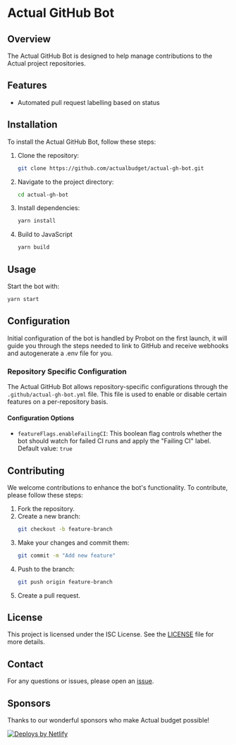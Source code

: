 # Actual GitHub Bot

## Overview

The Actual GitHub Bot is designed to help manage contributions to the Actual project repositories.

## Features
- Automated pull request labelling based on status

## Installation

To install the Actual GitHub Bot, follow these steps:

1. Clone the repository:
   ```bash
   git clone https://github.com/actualbudget/actual-gh-bot.git
   ```
2. Navigate to the project directory:
   ```bash
   cd actual-gh-bot
   ```
3. Install dependencies:
   ```bash
   yarn install
   ```
5. Build to JavaScript
   ```bash
   yarn build
   ```

## Usage

Start the bot with:
```bash
yarn start
```

## Configuration

Initial configuration of the bot is handled by Probot on the first launch, it will guide you through the steps needed to link to GitHub and receive webhooks and autogenerate a .env file for you.

### Repository Specific Configuration

The Actual GitHub Bot allows repository-specific configurations through the `.github/actual-gh-bot.yml` file. This file is used to enable or disable certain features on a per-repository basis.

#### Configuration Options

- `featureFlags.enableFailingCI`: This boolean flag controls whether the bot should watch for failed CI runs and apply the "Failing CI" label. Default value: `true`

## Contributing

We welcome contributions to enhance the bot's functionality. To contribute, please follow these steps:

1. Fork the repository.
2. Create a new branch:
   ```bash
   git checkout -b feature-branch
   ```
3. Make your changes and commit them:
   ```bash
   git commit -m "Add new feature"
   ```
4. Push to the branch:
   ```bash
   git push origin feature-branch
   ```
5. Create a pull request.

## License

This project is licensed under the ISC License. See the [LICENSE](LICENSE) file for more details.

## Contact

For any questions or issues, please open an [issue](https://github.com/actualbudget/actual-gh-bot/issues).

## Sponsors

Thanks to our wonderful sponsors who make Actual budget possible!

<a href="https://www.netlify.com"> <img src="https://www.netlify.com/v3/img/components/netlify-color-accent.svg" alt="Deploys by Netlify" /> </a>
